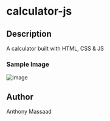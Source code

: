 # calculator-js

## Description
A calculator built with HTML, CSS & JS

### Sample Image


![image](https://user-images.githubusercontent.com/62800170/163747553-bc15d035-698d-4a0b-ae3e-69cb0236ff74.png)  

## Author
Anthony Massaad
